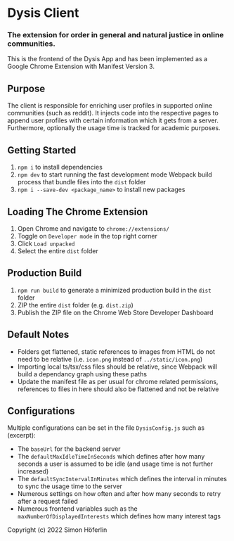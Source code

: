# Dysis Client
### The extension for order in general and natural justice in online communities.

This is the frontend of the Dysis App and has been implemented as a Google Chrome Extension with Manifest Version 3.

## Purpose

The client is responsible for enriching user profiles in supported online communities (such as reddit). It injects code into the respective pages to append user profiles with certain information which it gets from a server. Furthermore, optionally the usage time is tracked for academic purposes.

## Getting Started

1. `npm i` to install dependencies
2. `npm dev` to start running the fast development mode Webpack build process that bundle files into the `dist` folder
3. `npm i --save-dev <package_name>` to install new packages

## Loading The Chrome Extension

1. Open Chrome and navigate to `chrome://extensions/`
2. Toggle on `Developer mode` in the top right corner
3. Click `Load unpacked`
4. Select the entire `dist` folder

## Production Build

1. `npm run build` to generate a minimized production build in the `dist` folder
2. ZIP the entire `dist` folder (e.g. `dist.zip`)
3. Publish the ZIP file on the Chrome Web Store Developer Dashboard

## Default Notes

- Folders get flattened, static references to images from HTML do not need to be relative (i.e. `icon.png` instead of `../static/icon.png`)
- Importing local ts/tsx/css files should be relative, since Webpack will build a dependancy graph using these paths
- Update the manifest file as per usual for chrome related permissions, references to files in here should also be flattened and not be relative

## Configurations

Multiple configurations can be set in the file `DysisConfig.js` such as (excerpt):
- The `baseUrl` for the backend server
- The `defaultMaxIdleTimeInSeconds` which defines after how many seconds a user is assumed to be idle (and usage time is not further increased)
- The `defaultSyncIntervalInMinutes` which defines the interval in minutes to sync the usage time to the server
- Numerous settings on how often and after how many seconds to retry after a request failed
- Numerous frontend variables such as the `maxNumberOfDisplayedInterests` which defines how many interest tags 

Copyright (c) 2022 Simon Höferlin